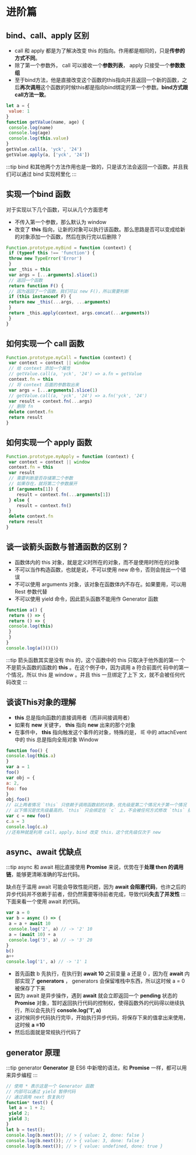 <!--
 * @Author: 曹捷
 * @Date: 2022-06-08 18:05:42
 * @LastEditors: 曹捷
 * @LastEditTime: 2022-06-08 18:15:51
 * @Description: fileContent
-->
# 进阶篇
## bind、call、apply 区别
- call 和 apply 都是为了解决改变 this 的指向。作⽤都是相同的，只是**传参的⽅式不同**。
- 除了第⼀个参数外， call 可以接收⼀个**参数列表**， apply 只接受⼀个**参数数组**
- 至于bind方法，他是直接改变这个函数的this指向并且返回一个新的函数，之后**再次调用**这个函数的时候this都是指向bind绑定的第一个参数。**bind方式跟call方法一致**。
```js
let a = {
 value: 1
}
function getValue(name, age) {
 console.log(name)
 console.log(age)
 console.log(this.value)
}
getValue.call(a, 'yck', '24')
getValue.apply(a, ['yck', '24'])
```
:::tip
bind 和其他两个⽅法作⽤也是⼀致的，只是该⽅法会返回⼀个函数。并且我
们可以通过 bind 实现柯⾥化
:::

## 实现一个bind 函数
对于实现以下⼏个函数，可以从⼏个⽅⾯思考
- 不传⼊第⼀个参数，那么默认为 window
- 改变了 **this** 指向，让新的对象可以执⾏该函数。那么思路是否可以变成给新的对象添加⼀个函数，然后在执⾏完以后删除？

```js
Function.prototype.myBind = function (context) {
 if (typeof this !== 'function') {
 throw new TypeError('Error')
 }
 var _this = this
 var args = [...arguments].slice(1)
 // 返回⼀个函数
 return function F() {
 // 因为返回了⼀个函数，我们可以 new F()，所以需要判断
 if (this instanceof F) {
 return new _this(...args, ...arguments)
 }
 return _this.apply(context, args.concat(...arguments))
 }
}

```
## 如何实现⼀个 call 函数

```js
Function.prototype.myCall = function (context) {
 var context = context || window
 // 给 context 添加⼀个属性
 // getValue.call(a, 'yck', '24') => a.fn = getValue
 context.fn = this
 // 将 context 后⾯的参数取出来
 var args = [...arguments].slice(1)
 // getValue.call(a, 'yck', '24') => a.fn('yck', '24')
 var result = context.fn(...args)
 // 删除 fn
 delete context.fn
 return result
}
```
## 如何实现⼀个 apply 函数


```js
Function.prototype.myApply = function (context) {
 var context = context || window
 context.fn = this
 var result
 // 需要判断是否存储第⼆个参数
 // 如果存在，就将第⼆个参数展开
 if (arguments[1]) {
    result = context.fn(...arguments[1])
 } else {
    result = context.fn()
 }
 delete context.fn
 return result
}

```

## 谈⼀谈箭头函数与普通函数的区别？

- 函数体内的 this 对象，就是定义时所在的对象，⽽不是使⽤时所在的对象
- 不可以当作构造函数，也就是说，不可以使⽤ new 命令，否则会抛出⼀个错误
- 不可以使⽤ arguments 对象，该对象在函数体内不存在。如果要⽤，可以⽤ Rest 参数代替
- 不可以使⽤ yield 命令，因此箭头函数不能⽤作 Generator 函数

```js
function a() {
 return () => {
 return () => {
 console.log(this)
 }
 }
}
console.log(a()()())

```
:::tip
箭头函数其实是没有 this 的，这个函数中的 this 只取决于他外⾯的第⼀
个不是箭头函数的函数的 **this** 。在这个例⼦中，因为调⽤ a 符合前⾯代
码中的第⼀个情况，所以 this 是 window 。并且 this ⼀旦绑定了上下
⽂，就不会被任何代码改变
:::

## 谈谈This对象的理解

- **this** 总是指向函数的直接调⽤者（⽽⾮间接调⽤者）
- 如果有 **new** 关键字， **this** 指向 **new** 出来的那个对象
- 在事件中， **this** 指向触发这个事件的对象，特殊的是， IE 中的 attachEvent 中的 this 总是指向全局对象 Window
```js
function foo() {
console.log(this.a)
}
var a = 1
foo()
var obj = {
a: 2,
foo: foo
}
obj.foo()
// 以上两者情况 `this` 只依赖于调⽤函数前的对象，优先级是第⼆个情况⼤于第⼀个情况
// 以下情况是优先级最⾼的，`this` 只会绑定在 `c` 上，不会被任何⽅式修改 `this` 指向
var c = new foo()
c.a = 3
console.log(c.a)
//还有种就是利⽤ call，apply，bind 改变 this，这个优先级仅次于 new
```


## async、await 优缺点

:::tip
async 和 await 相⽐直接使⽤ **Promise** 来说，优势在于**处理 then 的调⽤链**，能够更清晰准确的写出代码。

缺点在于滥⽤ await 可能会导致性能问题，因为 **await 会阻塞代码**，也许之后的异步代码并不依赖于前者，但仍然需要等待前者完成，导致代码**失去了并发性**
:::
下⾯来看⼀个使⽤ await 的代码。
```js
var a = 0
var b = async () => {
 a = a + await 10
 console.log('2', a) // -> '2' 10
 a = (await 10) + a
 console.log('3', a) // -> '3' 20
}
b()
a++
console.log('1', a) // -> '1' 1
```
- ⾸先函数 b 先执⾏，在执⾏到 **await 10** 之前变量 a 还是 0 ，因为在 **await** 内部实现了 **generators** ， generators 会保留堆栈中东⻄，所以这时候 a = 0 被保存了下来
- 因为 await 是异步操作，遇到 **await** 就会⽴即返回⼀个 **pending** 状态的 **Promise** 对象，暂时返回执⾏代码的控制权，使得函数外的代码得以继续执⾏，所以会先执⾏ **console.log('1', a)**
- 这时候同步代码执⾏完毕，开始执⾏异步代码，将保存下来的值拿出来使⽤，这时候 **a =10**
- 然后后⾯就是常规执⾏代码了

## generator 原理

:::tip generator
**Generator** 是 ES6 中新增的语法，和 **Promise** ⼀样，都可以⽤来异步编程
:::

```js
// 使⽤ * 表示这是⼀个 Generator 函数
// 内部可以通过 yield 暂停代码
// 通过调⽤ next 恢复执⾏
function* test() {
 let a = 1 + 2;
 yield 2;
 yield 3;
}
let b = test();
console.log(b.next()); // > { value: 2, done: false }
console.log(b.next()); // > { value: 3, done: false }
console.log(b.next()); // > { value: undefined, done: true }

```